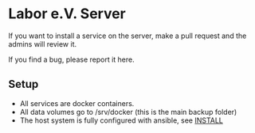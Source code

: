 Labor e.V. Server
=================

If you want to install a service on the server, make a pull request
and the admins will review it.

If you find a bug, please report it here.

Setup
-----

* All services are docker containers.
* All data volumes go to /srv/docker (this is the main backup folder)
* The host system is fully configured with ansible, see [INSTALL](INSTALL.md)
